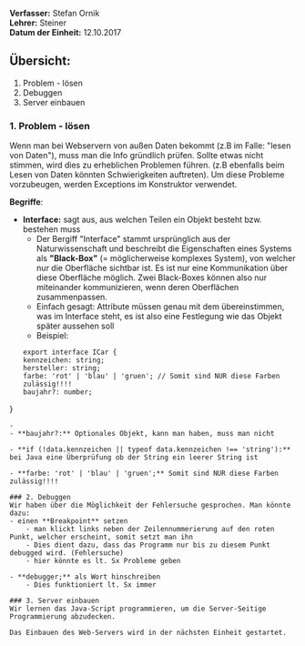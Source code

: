 **Verfasser:** Stefan Ornik   
**Lehrer:** Steiner   
**Datum der Einheit:** 12.10.2017
   
## Übersicht: 

1. Problem - lösen
2. Debuggen
3. Server einbauen

### 1. Problem - lösen

Wenn man bei Webservern von außen Daten bekommt (z.B im Falle: "lesen von Daten"), muss man die Info gründlich prüfen.
Sollte etwas nicht stimmen, wird dies zu erheblichen Problemen führen. (z.B ebenfalls beim Lesen von Daten könnten Schwierigkeiten auftreten).
Um diese Probleme vorzubeugen, werden Exceptions im Konstruktor verwendet.

**Begriffe**:

- **Interface:** sagt aus, aus welchen Teilen ein Objekt besteht bzw. bestehen muss
    - Der Bergiff "Interface" stammt ursprünglich aus der Naturwissenschaft und beschreibt die Eigenschaften eines Systems als **"Black-Box"** (= möglicherweise komplexes System), von welcher nur die Oberfläche sichtbar ist. Es ist nur eine Kommunikation über diese Oberfläche möglich. Zwei Black-Boxes können also nur miteinander kommunizieren, wenn deren Oberflächen zusammenpassen.
    - Einfach gesagt: Attribute müssen genau mit dem übereinstimmen, was im Interface steht, es ist also eine Festlegung wie das    Objekt später aussehen soll
    - Beispiel: 
    ```
    export interface ICar {
    kennzeichen: string;
    hersteller: string;
    farbe: 'rot' | 'blau' | 'gruen'; // Somit sind NUR diese Farben zulässig!!!!
    baujahr?: number;

}
```
- 
- **baujahr?:** Optionales Objekt, kann man haben, muss man nicht 

- **if (!data.kennzeichen || typeof data.kennzeichen !== 'string'):** bei Java eine Überprüfung ob der String ein leerer String ist 

- **farbe: 'rot' | 'blau' | 'gruen';** Somit sind NUR diese Farben zulässig!!!!

### 2. Debuggen
Wir haben über die Möglichkeit der Fehlersuche gesprochen. Man könnte dazu:
- einen **Breakpoint** setzen
    - man klickt links neben der Zeilennummerierung auf den roten Punkt, welcher erscheint, somit setzt man ihn
    - Dies dient dazu, dass das Programm nur bis zu diesem Punkt debugged wird. (Fehlersuche)
    - hier könnte es lt. Sx Probleme geben 
    
- **debugger;** als Wort hinschreiben
    - Dies funktioniert lt. Sx immer

### 3. Server einbauen
Wir lernen das Java-Script programmieren, um die Server-Seitige Programmierung abzudecken.

Das Einbauen des Web-Servers wird in der nächsten Einheit gestartet.
